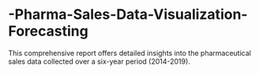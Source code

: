 # -Pharma-Sales-Data-Visualization-Forecasting
This comprehensive report offers detailed insights into the pharmaceutical sales data collected over a six-year period (2014-2019). 
